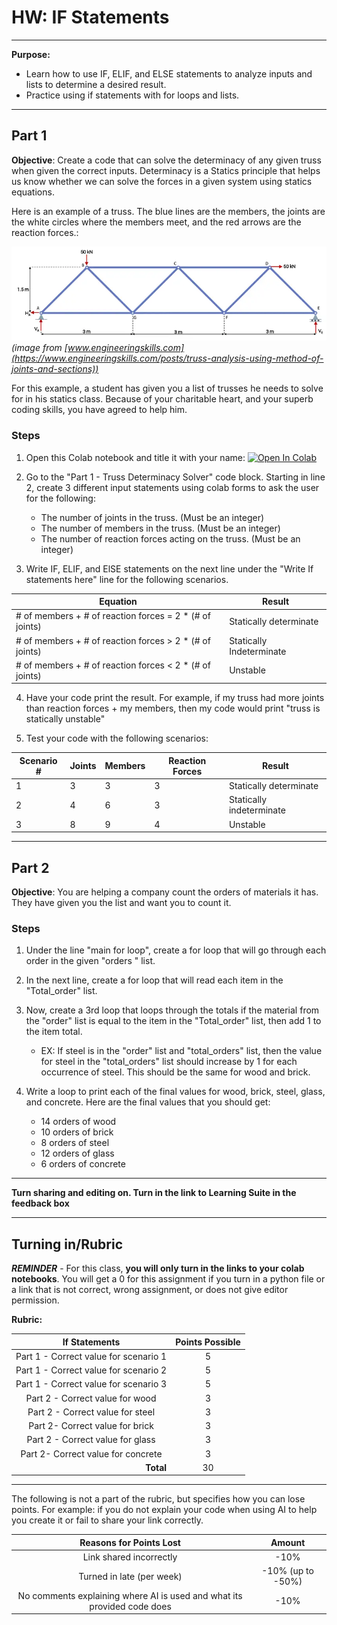 # HW: IF Statements

---

**Purpose:** 
- Learn how to use IF, ELIF, and ELSE statements to analyze inputs and lists to determine a desired result.
- Practice using if statements with for loops and lists.

---

## Part 1

**Objective**: Create a code that can solve the determinacy of any given truss when given the correct inputs. Determinacy is a Statics principle that helps us know whether we can solve the forces in a given system using statics equations.

Here is an example of a truss. The blue lines are the members, the joints are the white circles where the members meet, and the red arrows are the reaction forces.:

![Warren-Truss2.png](images/Warren-Truss2.png)
_(image from [www.engineeringskills.com](https://www.engineeringskills.com/posts/truss-analysis-using-method-of-joints-and-sections))_

For this example, a student has given you a list of trusses he needs to solve for in his statics class. Because of your charitable heart, and your superb coding skills, you have agreed to help him.

### Steps

1. Open this Colab notebook and title it with your name: <a href="https://colab.research.google.com/github/byu-cce270/content/blob/main/docs/unit2/02_if_statements/(Starter_Workbook)_HW_If_Statements.ipynb" target="_blank"><img src="https://colab.research.google.com/assets/colab-badge.svg" alt="Open In Colab"/></a>

2. Go to the "Part 1 - Truss Determinacy Solver" code block. Starting in line 2, create 3 different input statements using colab forms 
   to ask the user for the following:
    - The number of joints in the truss. (Must be an integer)
    - The number of members in the truss. (Must be an integer)
    - The number of reaction forces acting on the truss. (Must be an integer)
   
3. Write IF, ELIF, and ElSE statements on the next line under the "Write If statements here" line for the following 
   scenarios. 

  | Equation                                                | Result                   |
   |---------------------------------------------------------|--------------------------|
   | # of members + # of reaction forces = 2 * (# of joints) | Statically determinate   |
   | # of members + # of reaction forces > 2 * (# of joints) | Statically Indeterminate |
   | # of members + # of reaction forces < 2 * (# of joints) | Unstable                 |

4. Have your code print the result. For example, if my truss had more joints than reaction forces + my members, then 
   my code would print "truss is statically unstable"

5. Test your code with the following scenarios:


| Scenario # | Joints | Members | Reaction Forces | Result                   |
|------------|--------|---------|-----------------|--------------------------|
| 1          | 3      | 3       | 3               | Statically determinate   |
| 2          | 4      | 6       | 3               | Statically indeterminate |
| 3          | 8      | 9       | 4               | Unstable                 |

---

## Part 2

**Objective**:  You are helping a company count the orders of materials it has. They have given you the list and want you to count it.

### Steps
1. Under the line "main for loop", create a for loop that will go through each order in the given "orders " list.

2. In the next line, create a for loop that will read each item in the "Total_order" list.

3. Now, create a 3rd loop that loops through the totals  if the material from the "order" list is equal to the item in the "Total_order" list, then add 1 to the item total.
    - EX: If steel is in the "order" list and "total_orders" list, then the value for steel in the "total_orders" list should increase by 1 for each occurrence of steel. This should be the same for wood and brick.
   
4. Write a loop to print each of the final values for wood, brick, steel, glass, and concrete. Here are the final values that you should get:
    - 14 orders of wood
    - 10 orders of brick
    - 8 orders of steel
    - 12 orders of glass
    - 6 orders of concrete

---

**Turn sharing and editing on. Turn in the link to Learning Suite in the feedback box**

---

## Turning in/Rubric

**_REMINDER_** - For this class, **you will only turn in the links to your colab notebooks**. You will get a 0 for this assignment if you turn in a python file or a link that is not correct, wrong assignment, or does not give editor permission.

**Rubric:**


|                 If Statements                  | Points Possible |
|:----------------------------------------------:|:---------------:|
|     Part 1 - Correct value for scenario 1      |        5        |
|     Part 1 - Correct value for scenario 2      |        5        |
|     Part 1 - Correct value for scenario 3      |        5        |
|        Part 2 - Correct value for wood         |        3        |
|        Part 2 - Correct value for steel        |        3        |
|        Part 2- Correct value for brick         |        3        |
|        Part 2 - Correct value for glass        |        3        |
|       Part 2- Correct value for concrete       |        3        |
| <div style="text-align: right">**Total**</div> |       30        |

---

The following is not a part of the rubric, but specifies how you can lose points. For example: if you do not explain your code when using AI to help you create it or fail to share your link correctly.

|                       **Reasons for Points Lost**                       |    **Amount**     |  
|:-----------------------------------------------------------------------:|:-----------------:|
|                         Link shared incorrectly                         |       -10%        |
|                        Turned in late (per week)                        | -10% (up to -50%) |
| No comments explaining where AI is used and what its provided code does |       -10%        |

